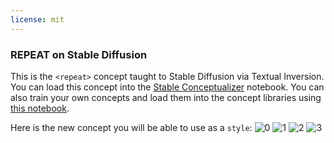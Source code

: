 ```yaml
---
license: mit
---
```

### REPEAT on Stable Diffusion
This is the `<repeat>` concept taught to Stable Diffusion via Textual Inversion. You can load this concept into the [Stable Conceptualizer](https://colab.research.google.com/github/huggingface/notebooks/blob/main/diffusers/stable_conceptualizer_inference.ipynb) notebook. You can also train your own concepts and load them into the concept libraries using [this notebook](https://colab.research.google.com/github/huggingface/notebooks/blob/main/diffusers/sd_textual_inversion_training.ipynb).

Here is the new concept you will be able to use as a `style`:
![<repeat> 0](https://huggingface.co/sd-concepts-library/repeat/resolve/main/concept_images/3.jpeg)
![<repeat> 1](https://huggingface.co/sd-concepts-library/repeat/resolve/main/concept_images/1.jpeg)
![<repeat> 2](https://huggingface.co/sd-concepts-library/repeat/resolve/main/concept_images/0.jpeg)
![<repeat> 3](https://huggingface.co/sd-concepts-library/repeat/resolve/main/concept_images/2.jpeg)

